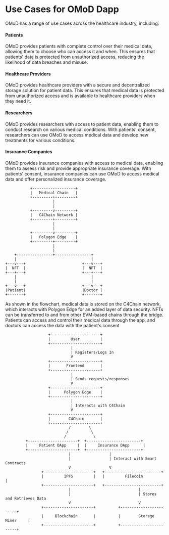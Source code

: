 # Use Cases for OMoD Dapp

OMoD has a range of use cases across the healthcare industry, including:

#### Patients

OMoD provides patients with complete control over their medical data, allowing them to choose who can access it and when. This ensures that patients' data is protected from unauthorized access, reducing the likelihood of data breaches and misuse.

#### Healthcare Providers

OMoD provides healthcare providers with a secure and decentralized storage solution for patient data. This ensures that medical data is protected from unauthorized access and is available to healthcare providers when they need it.

#### Researchers

OMoD provides researchers with access to patient data, enabling them to conduct research on various medical conditions. With patients' consent, researchers can use OMoD to access medical data and develop new treatments for various conditions.

#### Insurance Companies

OMoD provides insurance companies with access to medical data, enabling them to assess risk and provide appropriate insurance coverage. With patients' consent, insurance companies can use OMoD to access medical data and offer personalized insurance coverage.

```
           +-------------------+
           |   Medical Chain   |
           +---------+---------+
                     |
                     |
           +---------v---------+
           |   C4Chain Network |
           +---------+---------+
                     |
                     |
           +---------v---------+
           |   Polygon Edge    |
           +---------+---------+
                     |
                     |
    +----------------+----------------+
    |                                 |
+---v---+                         +---v---+
|  NFT  |                         |  NFT  |
+---+---+                         +---+---+
    |                                 |
    |                                 |
+---v---+                         +---v---+
|Patient|                         |Doctor |
+-------+                         +-------+

```

As shown in the flowchart, medical data is stored on the C4Chain network, which interacts with Polygon Edge for an added layer of data security. NFTs can be transferred to and from other EVM-based chains through the bridge. Patients can access and control their medical data through the app, and doctors can access the data with the patient's consent

```
                   +----------------------+
                   |         User         |
                   +----------------------+
                             |
                             | Registers/Logs In
                             V
                   +----------------------+
                   |       Frontend       |
                   +----------------------+
                             |
                             | Sends requests/responses
                             V
                   +----------------------+
                   |      Polygon Edge    |
                   +----------------------+
                             |
                             | Interacts with C4Chain
                             V
                   +----------------------+
                   |        C4Chain       |
                   +----------------------+
                            /        \
                           /          \
                          /            \
         +----------------------+  +------------------------+
         |     Patient DApp     |  |     Insurance DApp      |
         +----------------------+  +------------------------+
                            |                 |
                            |                 | Interact with Smart Contracts
                            V                 V
                +----------------------+   +-------------------------+
                |         IPFS         |   |         Filecoin          |
                +----------------------+   +-------------------------+
                            |                              |
                            |                              | Stores and Retrieves Data
                            V                              V
                +----------------------+          +------------------------+
                |     Blockchain       |          |        Storage Miner     |
                +----------------------+          +------------------------+
```
